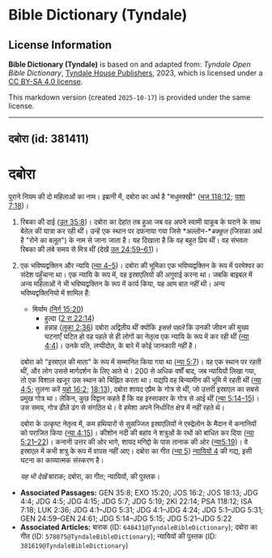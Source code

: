# Bible Dictionary (Tyndale)

## License Information

**Bible Dictionary (Tyndale)** is based on and adapted from: _Tyndale Open Bible Dictionary_, [Tyndale House Publishers](https://tyndaleopenresources.com/), 2023, which is licensed under a [CC BY-SA 4.0 license](https://creativecommons.org/licenses/by-sa/4.0/legalcode.en).

This markdown version (created `2025-10-17`) is provided under the same license.



--------------------------------

## दबोरा (id: 381411)

दबोरा
=====

पुराने नियम की दो महिलाओं का नाम। इब्रानी में, दबोरा का अर्थ है "मधुमक्खी" ([भज 118:12](https://ref.ly/Ps118:12); [यशा 7:18](https://ref.ly/Isa7:18))।

1. रिबका की दाई ([उत 35:8](https://ref.ly/Gen35:8))। दबोरा का देहांत तब हुआ जब वह अपने स्वामी याकूब के घराने के साथ बेतेल की यात्रा कर रही थीं। उन्हें एक स्थान पर दफनाया गया जिसे *अल्लोन\-**बक्कूत* (जिसका अर्थ है "रोने का बलूत") के नाम से जाना जाता है। यह दिखाता है कि वह बहुत प्रिय थीं। वह संभवतः रिबका की लंबे समय से मित्र थीं (देखें [उत 24:59–61](https://ref.ly/Gen24:59-Gen24:61))।
2. एक भविष्यद्वक्तिन और न्यायि ([न्या 4–5](https://ref.ly/Judg4:1-Judg5:31))। दबोरा की भूमिका एक भविष्यद्वक्तिन के रूप में परमेश्वर का संदेश पहुँचाना था। एक न्यायि के रूप में, वह इस्राएलियों की अगुवाई करना था। जबकि बाइबल में अन्य महिलाओं ने भी भविष्यद्वक्तिन के रूप में कार्य किया, यह आम बात नहीं थी। अन्य भविष्यद्वक्तिनियो में शामिल हैं:

    * मिर्याम ([निर्ग 15:20](https://ref.ly/Exod15:20))
        * हुल्दा ([2 रा 22:14](https://ref.ly/2Kgs22:14))
        * हन्नाह ([लूका 2:36](https://ref.ly/Luke2:36))
        दबोरा अद्वितीय थीं क्योंकि *इससे पहले* कि उनकी जीवन की मुख्य घटनाएँ घटित हो वह पहले से ही लोगों का नेतृत्व एक न्यायि के रूप में कर रही थीं ([न्या 4:4](https://ref.ly/Judg4:4))। उनके पति, लप्पीदोत, के बारे में कोई जानकारी नहीं है।

    दबोरा को "इस्राएल की माता" के रूप में सम्मानित किया गया था ([न्या 5:7](https://ref.ly/Judg5:7))। वह एक स्थान पर रहती थीं, और लोग उससे मार्गदर्शन के लिए आते थे। 200 से अधिक वर्षों बाद, जब न्यायियों लिखा गया, तो एक विशाल खजूर उस स्थान को चिह्नित करता था। यद्यपि वह बिन्यामीन की भूमि में रहती थीं ([न्या 4:5](https://ref.ly/Judg4:5); तुलना करें [यहो 16:2](https://ref.ly/Josh16:2); [18:13](https://ref.ly/Josh18:13)), दबोरा शायद एप्रैम के गोत्र से थीं, जो उत्तरी इस्राएल का सबसे प्रमुख गोत्र था। लेकिन, कुछ विद्वान कहते हैं कि वह इस्साकार के गोत्र से आई थीं ([न्या 5:14–15](https://ref.ly/Judg5:14-Judg5:15))। उस समय, गोत्र ढीले ढंग से संगठित थे। वे हमेशा अपने निर्धारित क्षेत्र में नहीं रहते थे।

    दबोरा के उत्कृष्ट नेतृत्व में, कम हथियारों से सुसज्जित इस्राएलियों ने एस्द्रेलोन के मैदान में कनानियों को पराजित किया ([न्या 4:15](https://ref.ly/Judg4:15))। कीशोन नदी की बहांव ने शत्रुओं के रथों को बाधित कर दिया ([न्या 5:21–22](https://ref.ly/Judg5:21-Judg5:22))। कनानी उत्तर की ओर भागे, शायद मगिद्दो के पास तानाक की ओर ([न्या5:19](https://ref.ly/Judg5:19))। वे इस्राएल में कभी शत्रु के रूप में वापस नहीं आए। दबोरा का गीत ([न्या 5](https://ref.ly/Judg5:1-Judg5:31)) [न्यायियों 4](https://ref.ly/Judg4:1-Judg4:24) की गद्य, इसी घटना का काव्यात्मक संस्करण है।

    *यह भी देखें* बाराक; दबोरा, का गीत; न्यायियों, की पुस्तक।

* **Associated Passages:** GEN 35:8; EXO 15:20; JOS 16:2; JOS 18:13; JDG 4:4; JDG 4:5; JDG 4:15; JDG 5:7; JDG 5:19; 2KI 22:14; PSA 118:12; ISA 7:18; LUK 2:36; JDG 4:1–JDG 5:31; JDG 4:1–JDG 4:24; JDG 5:1–JDG 5:31; GEN 24:59–GEN 24:61; JDG 5:14–JDG 5:15; JDG 5:21–JDG 5:22
* **Associated Articles:** बाराक (ID: `648431@TyndaleBibleDictionary`); दबोरा का गीत (ID: `578875@TyndaleBibleDictionary`); न्यायियों की पुस्तक  (ID: `381619@TyndaleBibleDictionary`)

